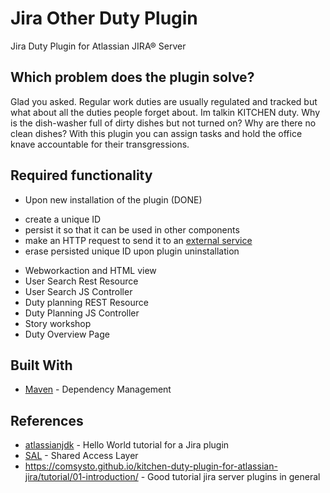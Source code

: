 # Jira Other Duty Plugin

Jira Duty Plugin for Atlassian JIRA® Server

## Which problem does the plugin solve?

Glad you asked. Regular work duties are usually regulated and tracked but what about all the duties people forget about. Im talkin KITCHEN duty. Why is the dish-washer full of dirty dishes but not turned on? Why are there no clean dishes? With this plugin you can assign tasks and hold the office knave accountable for their transgressions. 

## Required functionality

  * Upon new installation of the plugin  (DONE)
   - create a unique ID
   - persist it so that it can be used in other components
   - make an HTTP request to send it to an [external service](https://postman-echo.com)
   - erase persisted unique ID upon plugin uninstallation
  * Webworkaction and HTML view
  * User Search Rest Resource
  * User Search JS Controller
  * Duty planning REST Resource 
  * Duty Planning JS Controller
  * Story workshop
  * Duty Overview Page
  
## Built With

* [Maven](https://maven.apache.org/) - Dependency Management

## References

* [atlassianjdk](https://developer.atlassian.com/server/framework/atlassian-sdk/set-up-the-atlassian-plugin-sdk-and-build-a-project/) - Hello World tutorial for a Jira plugin
* [SAL](
https://developer.atlassian.com/server/framework/atlassian-sdk/storing-plugin-settings/) - Shared Access Layer
* https://comsysto.github.io/kitchen-duty-plugin-for-atlassian-jira/tutorial/01-introduction/ - Good tutorial jira server plugins in general



